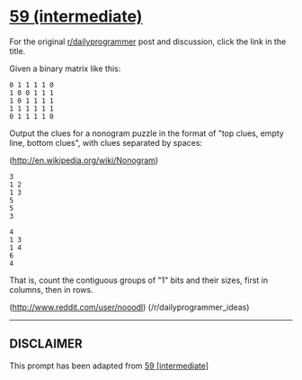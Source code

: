 # [59 (intermediate)](https://www.reddit.com/r/dailyprogrammer/comments/uh03h/622012_challenge_59_intermediate/)

For the original [r/dailyprogrammer](https://www.reddit.com/r/dailyprogrammer/) post and discussion, click the link in the title.

Given a binary matrix like this:


```
0 1 1 1 1 0
1 0 0 1 1 1
1 0 1 1 1 1
1 1 1 1 1 1
0 1 1 1 1 0
```
Output the clues for a nonogram puzzle in the format of "top clues, empty line, bottom clues", with clues separated by spaces:

(http://en.wikipedia.org/wiki/Nonogram)

```
3
1 2
1 3
5
5
3

4
1 3
1 4
6
4
```
That is, count the contiguous groups of "1" bits and their sizes, first in columns, then in rows.

(http://www.reddit.com/user/nooodl)
(/r/dailyprogrammer_ideas)

----
## **DISCLAIMER**
This prompt has been adapted from [59 [intermediate]](https://www.reddit.com/r/dailyprogrammer/comments/uh03h/622012_challenge_59_intermediate/
)
